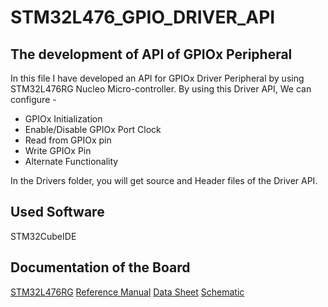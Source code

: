 # STM32L476_GPIO_DRIVER_API
## The development of API of GPIOx Peripheral
In this file I have developed an API for GPIOx Driver Peripheral by using STM32L476RG Nucleo Micro-controller.
By using this Driver API, We can configure -
* GPIOx Initialization
* Enable/Disable GPIOx Port Clock
* Read from GPIOx pin
* Write GPIOx Pin
* Alternate Functionality

In the Drivers folder, you will get source and Header files of the Driver API.

## Used Software 
STM32CubeIDE

## Documentation of the Board
[STM32L476RG](https://www.st.com/en/microcontrollers-microprocessors/stm32l476rg.html)
[Reference Manual](https://www.st.com/en/microcontrollers-microprocessors/stm32l476rg.html#documentation)
[Data Sheet](https://www.st.com/en/microcontrollers-microprocessors/stm32l476rg.html#documentation)
[Schematic ](https://www.st.com/en/microcontrollers-microprocessors/stm32l476rg.html#cad-resources)
